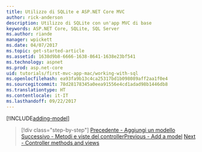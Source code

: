 ```yaml
---
title: Utilizzo di SQLite e ASP.NET Core MVC
author: rick-anderson
description: Utilizzo di SQLite con un'app MVC di base
keywords: ASP.NET Core, SQLite, SQL Server
ms.author: riande
manager: wpickett
ms.date: 04/07/2017
ms.topic: get-started-article
ms.assetid: 1638d9b8-6666-1638-8641-1638e23bf541
ms.technology: aspnet
ms.prod: asp.net-core
uid: tutorials/first-mvc-app-mac/working-with-sql
ms.openlocfilehash: ea93fa9b13c4ca25317bd1b098089aff2aa1f0e4
ms.sourcegitcommit: 78d28178345a0eea91556e4cd1adad98b1446db8
ms.translationtype: HT
ms.contentlocale: it-IT
ms.lasthandoff: 09/22/2017
---
```

[!INCLUDE[adding-model](../../includes/mvc-intro/sql.md)]

>[!div class="step-by-step"]
<span data-ttu-id="64226-104">[Precedente - Aggiungi un modello](adding-model.md)
[Successivo - Metodi e viste del controller](controller-methods-views.md)</span><span class="sxs-lookup"><span data-stu-id="64226-104">[Previous - Add a model](adding-model.md)
[Next - Controller methods and views](controller-methods-views.md)</span></span>
